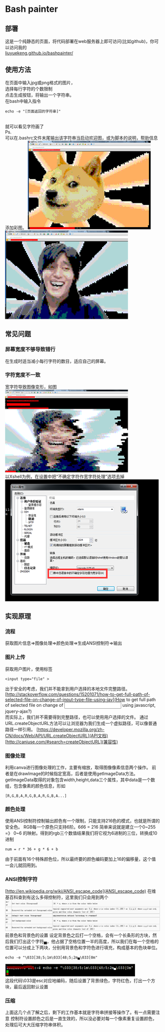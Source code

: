 Bash painter
===================================

部署
-----------------------------------

这是一个纯静态的页面，将代码部署在web服务器上即可访问(比如github)，你可以访问我的<br>
[liuyuekeng.github.io/bashpainter/](http://liuyuekeng.github.io/bashpainter/)

使用方法
-----------------------------------

在页面中输入jpg或png格式的图片，
<br>选择每行字符的个数限制
<br>点击生成按钮，将输出一个字符串。
<br>在bash中输入指令<br>

    echo -e "[页面返回的字符串]"
<br>就可以看见字符画了
<br>Ps.
<br>可以在.bashrc文件末尾输出该字符串当启动欢迎图，或为脚本的说明，帮助信息添加彩图。
![example-doge](https://raw.githubusercontent.com/liuyuekeng/staticFilesForReadme/master/bashpainter/example-doge.jpg)
![example-doge](https://raw.githubusercontent.com/liuyuekeng/staticFilesForReadme/master/bashpainter/example-kin.jpg)

常见问题
-----------------------------------

### 屏幕宽度不够导致错行

在生成时适当减小每行字符的数目，适应自己的屏幕。

### 字符宽度不一致

宽字符导致图像变形，如图<br>
![example-doge](https://raw.githubusercontent.com/liuyuekeng/staticFilesForReadme/master/bashpainter/error-example1.jpg)<br>
以Xshell为例，在设置中把“不确定字符作宽字符处理”选项去掉<br>
![example-doge](https://raw.githubusercontent.com/liuyuekeng/staticFilesForReadme/master/bashpainter/error-example2.jpg)<br>

实现原理
-----------------------------------

### 流程

获取图片信息=>图像处理=>颜色处理=>生成ANSI控制符=>输出

### 图片上传

获取用户图片，使用标签

    <input type="file" >
出于安全的考虑，我们并不能拿到用户选择的本地文件完整路径。
[http://stackoverflow.com/questions/15201071/how-to-get-full-path-of-selected-file-on-change-of-input-type-file-using-jav](How to get full path of selected file on change of <input type=‘file’> using javascript, jquery-ajax?)<br>
而实际上，我们并不需要得到完整路径，也可以使用用户选择的文件。
通过URL.createObjectURL方法可以让浏览器为我们生成一个虚拟路径，可以像普通路径一样引用。
[https://developer.mozilla.org/zh-CN/docs/Web/API/URL.createObjectURL](API文档)<br>
[http://caniuse.com/#search=createObjectURL](兼容性)<br>

### 图像处理

利用canva进行图像处理的工作，主要有缩放，取得图像像素信息两个操作。
前者是在drawImage的时候指定宽高，后者是使用getImageData方法。
getImageData取得的对象包含width,height,data三个属性，其中data是一个数组，包含像素的颜色信息，形如

    [R,G,B,A,R,G,B,A,R,G,B,A...]

### 颜色处理

使用ANSI控制符控制输出颜色有一个限制，只能支持216色的模式，也就是所谓的安全色。
RGB每一个原色只支持6阶。6*6*6 = 216
简单来说就是建立一个0~255 =》 0~6 的映射。得到的rgb三个数值结果我们将它视为6进制的三位，转换成10进制

    num = r * 36 + g * 6 + b

由于前面有16个特殊颜色位，所以最终要的颜色编码要加上16的偏移量，这个值一会儿就回用到。

### ANSI控制字符

[http://en.wikipedia.org/wiki/ANSI_escape_code](ANSI_escape_code)
在维基百科查到有这么多得控制符，这里我们只会用到两个
![escapecode](https://raw.githubusercontent.com/liuyuekeng/staticFilesForReadme/master/bashpainter/escapecode.png)<br>
前景色和背景色的设置
设定背景色之后打一个空格，会有一个长条形的方块，然后我们打出这个字符▄，他占据了空格位置一半的高度，所以我们在每一个空格的位置可以分成上下两块，分别用背景色和字符色进行填充，构成基本的色块单位。

    echo -e "\033[38;5;1m\033[48;5;2m▄\033[0m"

![show-escapecode](https://raw.githubusercontent.com/liuyuekeng/staticFilesForReadme/master/bashpainter/show-escapecode.png)<br>
这段代码\033是esc对应地编码，随后设置了背景绿色，字符红色，打出一个方块，最后返回默认设置

### 压缩

上面这几个点了解之后，剩下的工作基本就是字符串拼接等操作了。有一点需要注意
控制符设置颜色之后是一直生效的，所以没必要对每一个像素重复设置颜色，处理后可大大压缩字符串体积。
